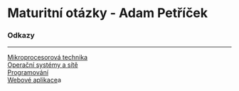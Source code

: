 # Maturitní otázky - Adam Petříček

### Odkazy

----

[Mikroprocesorová technika](/mit)<br>
[Operační systémy a sítě](/ops)<br>
[Programování](/prg)<br>
[Webové aplikace](/web)a
